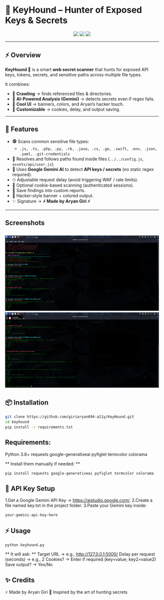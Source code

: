 # 🐺 KeyHound – Hunter of Exposed Keys & Secrets  

<p align="center">
  <img src="https://img.shields.io/badge/Status-Active-brightgreen?style=for-the-badge"/>
  <img src="https://img.shields.io/badge/Made%20By-Aryan%20Giri-magenta?style=for-the-badge"/>
  <img src="https://img.shields.io/badge/Scanner-API%20Keys%20%26%20Secrets-blueviolet?style=for-the-badge"/>
</p>

---

## ⚡ Overview
**KeyHound 🐺** is a smart **web secret scanner** that hunts for exposed API keys, tokens, secrets, and sensitive paths across multiple file types.  

It combines:
- 🎯 **Crawling** → finds referenced files & directories.  
- 🤖 **AI-Powered Analysis (Gemini)** → detects secrets even if regex fails.  
- 🎨 **Cool UI** → banners, colors, and Aryan’s hacker touch.  
- 🐺 **Customizable** → cookies, delay, and output saving.  

---

## 🚀 Features
- 🕵️ Scans common sensitive file types:
  - `.js, .ts, .php, .py, .rb, .java, .cs, .go, .swift, .env, .json, .yaml, .git-credentials`
- 🔗 Resolves and follows paths found inside files (`../../config.js`, `assets/api/user.js`).
- 🤖 Uses **Google Gemini AI** to detect **API keys / secrets** (no static regex required).
- ⏱ Adjustable request delay (avoid triggering WAF / rate limits).
- 🍪 Optional cookie-based scanning (authenticated sessions).
- 📂 Save findings into custom reports.
- 🎨 Hacker-style banner + colored output.
- ✨ Signature → **⚡ Made by Aryan Giri ⚡**

---
## Screenshots
 ![KeyHound Demo](screenshots/screenshot1.png)
 ![KeyHound Demo](screenshots/screenshot2.png)
---

## 📦 Installation

```bash
git clone https://github.com/giriaryan694-a11y/KeyHound.git
cd keyhound
pip install -r requirements.txt
```

## Requirements:
Python 3.8+
requests
google-generativeai
pyfiglet
termcolor
colorama

** Install them manually if needed: **
```bash
pip install requests google-generativeai pyfiglet termcolor colorama
```

## 🔑 API Key Setup 
1.Get a Google Gemini API Key → https://aistudio.google.com/.
2.Create a file named key.txt in the project folder.
3.Paste your Gemini key inside:
```
your-gemini-api-key-here
```
## ⚡ Usage
```
python keyhound.py
```
** It will ask: **
Target URL → e.g., http://127.0.0.1:5000/
Delay per request (seconds) → e.g., 2
Cookies? → Enter if required (key=value; key2=value2)
Save output? → Yes/No

## ✨ Credits
⚡ Made by Aryan Giri
🐺 Inspired by the art of hunting secrets
